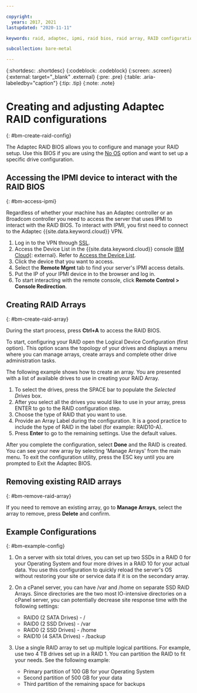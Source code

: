 ```yaml
---

copyright:
  years: 2017, 2021
lastupdated: "2020-11-11"

keywords: raid, adaptec, ipmi, raid bios, raid array, RAID configuration

subcollection: bare-metal

---
```



{:shortdesc: .shortdesc}
{:codeblock: .codeblock}
{:screen: .screen}
{:external: target="_blank" .external}
{:pre: .pre}
{:table: .aria-labeledby="caption"}
{:tip: .tip}
{:note: .note}

# Creating and adjusting Adaptec RAID configurations
{: #bm-create-raid-config}

The Adaptec RAID BIOS allows you to configure and manage your RAID setup. Use this BIOS if you are using the [No OS](/docs/bare-metal?topic=bare-metal-bm-no-os) option and want to set up a specific drive configuration.

## Accessing the IPMI device to interact with the RAID BIOS
{: #bm-access-ipmi}

Regardless of whether your machine has an Adaptec controller or an Broadcom controller you need to access the server that uses IPMI to interact with the RAID BIOS. To interact with IPMI, you first need to connect to the Adaptec {{site.data.keyword.cloud}} VPN.
1. Log in to the VPN through [SSL](/docs/iaas-vpn?topic=iaas-vpn-setup-ssl-vpn-connections#setup-ssl-vpn-connections).
2. Access the Device List in the {{site.data.keyword.cloud}} console [IBM Cloud](https://cloud.ibm.com){: external}. Refer to [Access the Device List](/docs/vsi?topic=virtual-servers-managing-virtual-servers).
3. Click the device that you want to access.
4. Select the **Remote Mgmt** tab to find your server's IPMI access details.
5. Put the IP of your IPMI device in to the browser and log in.
6. To start interacting with the remote console, click **Remote Control > Console Redirection**.

## Creating RAID Arrays
{: #bm-create-raid-array}

During the start process, press **Ctrl+A** to access the RAID BIOS.

To start, configuring your RAID open the Logical Device Configuration (first option). This option scans the topology of your drives and displays a menu where you can manage arrays, create arrays and complete other drive administration tasks.

The following example shows how to create an array. You are presented with a list of available drives to use in creating your RAID Array.

1. To select the drives, press the SPACE bar to populate the *Selected Drives* box.
2. After you select all the drives you would like to use in your array, press ENTER to go to the RAID configuration step.
3. Choose the type of RAID that you want to use. 
4. Provide an Array Label during the configuration. It is a good practice to include the type of RAID in the label (for example: RAID10-A).
5. Press **Enter** to go to the remaining settings. Use the default values.

After you complete the configuration, select **Done** and the RAID is created. You can see your new array by selecting 'Manage Arrays' from the main menu. To exit the configuration utility, press the ESC key until you are prompted to Exit the Adaptec BIOS.

## Removing existing RAID arrays
{: #bm-remove-raid-array}

If you need to remove an existing array, go to **Manage Arrays**, select the array to remove, press **Delete** and confirm.

## Example Configurations
{: #bm-example-config}

1. On a server with six total drives, you can set up two SSDs in a RAID 0 for your Operating System and four more drives in a RAID 10 for your actual data. You use this configuration to quickly reload the server's OS without restoring your site or service data if it is on the secondary array.

2. On a cPanel server, you can have /var and /home on separate SSD RAID Arrays. Since directories are the two most IO-intensive directories on a cPanel server, you can potentially decrease site response time with the following settings:
   * RAID0 (2 SATA Drives) - /
   * RAID0 (2 SSD Drives) - /var
   * RAID0 (2 SSD Drives) - /home
   * RAID10 (4 SATA Drives) - /backup

3. Use a single RAID array to set up multiple logical partitions. For example, use two 4 TB drives set up in a RAID 1. You can partition the RAID to fit your needs. See the following example:
   * Primary partition of 100 GB for your Operating System
   * Second partition of 500 GB for your data
   * Third partition of the remaining space for backups
